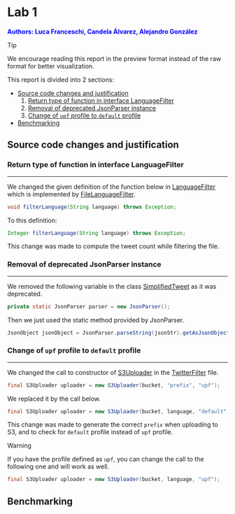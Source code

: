 # Lab 1
<font color="blue"><b>Authors: Luca Franceschi, Candela Álvarez, Alejandro González</b></font>

> [!TIP]
> We encourage reading this report in the preview format instead
> of the raw format for better visualization.

This report is divided into 2 sections:
- [Source code changes and justification](#source-code-changes-and-justification)
  1. [Return type of function in interface LanguageFilter](#return-type-of-function-in-interface-languagefilter)
  2. [Removal of deprecated JsonParser instance](#removal-of-deprecated-jsonparser-instance)
  3. [Change of `upf` profile to `default` profile](#change-of-upf-profile-to-default-profile)
- [Benchmarking](#benchmarking)

## Source code changes and justification

### Return type of function in interface LanguageFilter
***

We changed the given definition of the function below in [LanguageFilter](./src/main/java/edu/upf/filter/LanguageFilter.java)
which is implemented by [FileLanguageFilter](./src/main/java/edu/upf/filter/FileLanguageFilter.java).

```java
void filterLanguage(String language) throws Exception;
```

To this definition:

```java
Integer filterLanguage(String language) throws Exception;
```

This change was made to compute the tweet count while filtering the file.

### Removal of deprecated JsonParser instance
***

We removed the following variable in the class [SimplifiedTweet](./src/main/java/edu/upf/parser/SimplifiedTweet.java) as it was deprecated.

```java
private static JsonParser parser = new JsonParser();
```

Then we just used the static method provided by JsonParser.

```java
JsonObject jsonObject = JsonParser.parseString(jsonStr).getAsJsonObject();
```

### Change of `upf` profile to `default` profile
***

We changed the call to constructor of [S3Uploader](./src/main/java/edu/upf/uploader/S3Uploader.java) in the 
[TwitterFilter](./src/main/java/edu/upf/TwitterFilter.java) file.

```java
final S3Uploader uploader = new S3Uploader(bucket, "prefix", "upf");
```

We replaced it by the call below.

```java
final S3Uploader uploader = new S3Uploader(bucket, language, "default");
```

This change was made to generate the correct `prefix` when uploading to S3, and to check for `default` profile instead of `upf` profile. 

> [!WARNING]
> If you have the profile defined as `upf`, you can change the
> call to the following one and will work as well.

```java
final S3Uploader uploader = new S3Uploader(bucket, language, "upf");
```

## Benchmarking